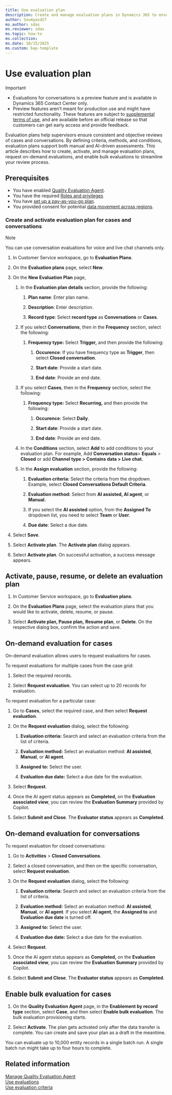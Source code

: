 ```yaml
---
title: Use evaluation plan 
description: Create and manage evaluation plans in Dynamics 365 to ensure consistent reviews for cases and conversations. Learn how to activate and optimize evaluations.
author: Soumyasd27
ms.author: sdas
ms.reviewer: sdas
ms.topic: how-to 
ms.collection:
ms.date: 10/15/2025
ms.custom: bap-template
---
```


# Use evaluation plan

> [!IMPORTANT]
>
> - Evaluations for conversations is a preview feature and is available in Dynamics 365 Contact Center only. 
> - Preview features aren’t meant for production use and might have restricted functionality. These features are subject to [supplemental terms of use](https://go.microsoft.com/fwlink/?linkid=2189520), and are available before an official release so that customers can get early access and provide feedback.

Evaluation plans help supervisors ensure consistent and objective reviews of cases and conversations. By defining criteria, methods, and conditions, evaluation plans support both manual and AI-driven assessments. This article describes how to create, activate, and manage evaluation plans, request on-demand evaluations, and enable bulk evaluations to streamline your review process.

## Prerequisites

- You have enabled [Quality Evaluation Agent](../administer/manage-quality-evaluation-agent.md#manage-quality-evaluation-agent).
- You have the required [Roles and privileges](../administer/manage-quality-evaluation-agent.md#role-and-privileges)
- You have [set up a pay-as-you-go plan](/dynamics365/customer-service/administer/setup-pay-as-you-go?context=/dynamics365/contact-center/context/administer-context).
- You provided consent for potential [data movement across regions](../administer/manage-quality-evaluation-agent.md#data-movement-across-regions).

### Create and activate evaluation plan for cases and conversations

> [!NOTE]
> You can use conversation evaluations for voice and live chat channels only.

1.  In Customer Service workspace, go to **Evaluation Plans**.

1.  On the **Evaluation plans** page, select **New**.

1.  On the **New Evaluation Plan** page,

    1.  In the **Evaluation plan details** section, provide the following:

        1.  **Plan name**: Enter plan name.

        1.  **Description**: Enter description.

        1.  **Record type**: Select **record type** as **Conversations** or **Cases**.

    1.  If you select **Conversations**, then in the **Frequency** section, select the following:

        1.  **Frequency type:** Select **Trigger,** and then provide the following:

            1.  **Occurence**: If you have frequency type as **Trigger**, then select **Closed conversation**.

            1.  **Start date**: Provide a start date.

            1.  **End date**: Provide an end date.
            
    1. If you select **Cases**, then in the **Frequency** section, select the following:

        1.  **Frequency type:** Select **Recurring,** and then provide the following:
            
            1. **Occurence**: Select **Daily**.

            1.  **Start date**: Provide a start date.

            1.  **End date**: Provide an end date.

    1.  In the **Conditions** section, select **Add** to add conditions to your evaluation plan. For example, Add **Conversation status**> **Equals** > **Closed** or add **Channel type > Contains data > Live chat.**

    1.  In the **Assign evaluation** section, provide the following:

        1.  **Evaluation criteria:** Select the criteria from the dropdown. Example, select **Closed Conversations Default Criteria**.

        1.  **Evaluation method:** Select from **AI assisted, AI agent**, or **Manual.**

        1.  If you select the **AI assisted** option, from the **Assigned To** dropdown list, you need to select **Team** or **User**.

        1.  **Due date**: Select a due date.

1.  Select **Save**.

1.  Select **Activate plan**. The **Activate plan** dialog appears.
1.  Select **Activate plan**. On successful activation, a success message appears.

## Activate, pause, resume, or delete an evaluation plan

1.  In Customer Service workspace, go to **Evaluation plans**.

1. On the **Evaluation Plans** page, select the evaluation plans that you would like to activate, delete, resume, or pause.

1.  Select **Activate plan, Pause plan,** **Resume plan**, or **Delete**. On the respective dialog box, confirm the action and save.

## On-demand evaluation for cases

On-demand evaluation allows users to request evaluations for cases.

To request evaluations for multiple cases from the case grid:

1. Select the required records.
    
1.  Select **Request evaluation**. You can select up to 20 records for evaluation. 

To request evaluation for a particular case:

1.  Go to **Cases**, select the required case, and then select **Request evaluation**.

1.  On the **Request evaluation** dialog, select the following:

    1.  **Evaluation criteria:** Search and select an evaluation criteria from the list of criteria.

    1.  **Evaluation method:** Select an evaluation method: **AI assisted**, **Manual**, or **AI agent**.

    1.  **Assigned to:** Select the user.

    1.  **Evaluation due date:** Select a due date for the evaluation.

3.  Select **Request**.

4.  Once the AI agent status appears as **Completed,** on the **Evaluation associated view**, you can review the **Evaluation    Summary** provided by Copilot.

5.  Select **Submit and Close**. The **Evaluator status** appears as **Completed**.

## On-demand evaluation for conversations

To request evaluation for closed conversations:

1. Go to **Activities** > **Closed Conversations**.

1. Select a closed conversation, and then on the specific conversation, select **Request evaluation**.

1. On the **Request evaluation** dialog, select the following:

    1.  **Evaluation criteria:** Search and select an evaluation criteria from the list of criteria.
    
    1.  **Evaluation method:** Select an evaluation method: **AI assisted**, **Manual**, or **AI agent**. If you select **AI agent**, the **Assigned to** and **Evaluation due date** is turned off.
    
    1.  **Assigned to:** Select the user.
    
    1.  **Evaluation due date:** Select a due date for the evaluation.
    
1.  Select **Request**. 

1. Once the AI agent status appears as **Completed,** on the **Evaluation associated view**, you can review the **Evaluation    Summary** provided by Copilot.

1.  Select **Submit and Close**. The **Evaluator status** appears as **Completed**.


## Enable bulk evaluation for cases

1. On the **Quality Evaluation Agent** page, in the **Enablement by record type** section, select **Case**, and then select **Enable bulk evaluation**. The bulk evaluation provisioning starts.

1. Select **Activate**. The plan gets activated only after the data transfer is complete. You can create and save your plan as a draft in the meantime.

You can evaluate up to 10,000 entity records in a single batch run. A single batch run might take up to four hours to complete.

## Related information

[Manage Quality Evaluation Agent](../administer/manage-quality-evaluation-agent.md#manage-quality-evaluation-agent)  
[Use evaluations](use-evaluations.md#use-evaluations)  
[Use evaluation criteria](evaluation-criteria.md#use-evaluation-criteria)
